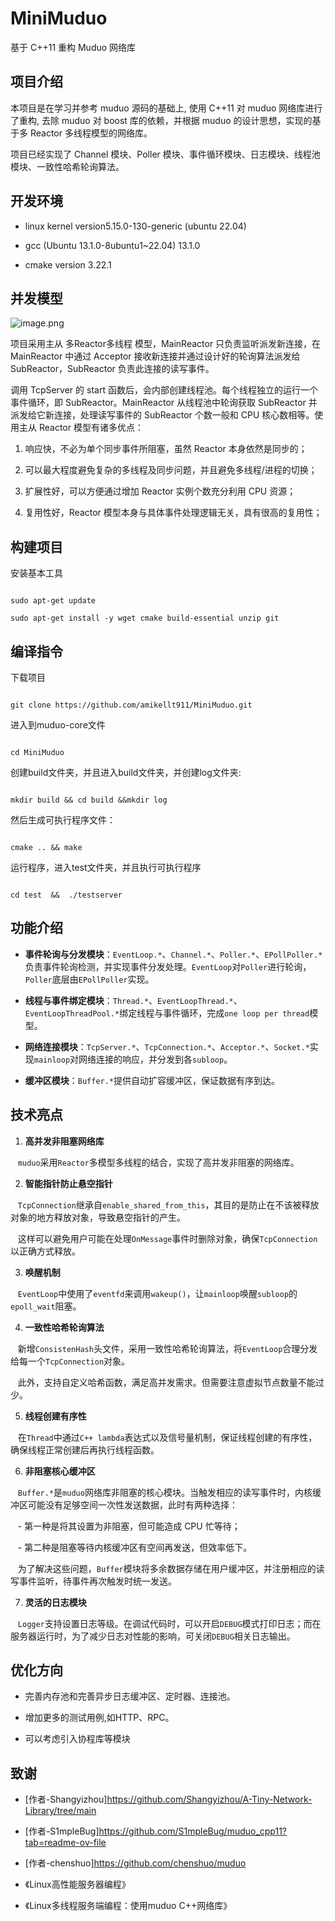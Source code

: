 # MiniMuduo

  

基于 C++11 重构 Muduo 网络库

## 项目介绍

  

本项目是在学习并参考 muduo 源码的基础上, 使用 C++11 对 muduo 网络库进行了重构, 去除 muduo 对 boost 库的依赖，并根据 muduo 的设计思想，实现的基于多 Reactor 多线程模型的网络库。

  

项目已经实现了 Channel 模块、Poller 模块、事件循环模块、日志模块、线程池模块、一致性哈希轮询算法。

  

## 开发环境

  

* linux kernel version5.15.0-130-generic (ubuntu 22.04)

* gcc (Ubuntu 13.1.0-8ubuntu1~22.04) 13.1.0

* cmake version 3.22.1

  

## 并发模型

  

![image.png](https://cdn.nlark.com/yuque/0/2022/png/26752078/1670853134528-c88d27f2-10a2-46d3-b308-48f7632a2f09.png?x-oss-process=image%2Fresize%2Cw_937%2Climit_0)

  

项目采用主从 多Reactor多线程 模型，MainReactor 只负责监听派发新连接，在 MainReactor 中通过 Acceptor 接收新连接并通过设计好的轮询算法派发给 SubReactor，SubReactor 负责此连接的读写事件。

  

调用 TcpServer 的 start 函数后，会内部创建线程池。每个线程独立的运行一个事件循环，即 SubReactor。MainReactor 从线程池中轮询获取 SubReactor 并派发给它新连接，处理读写事件的 SubReactor 个数一般和 CPU 核心数相等。使用主从 Reactor 模型有诸多优点：

  

1. 响应快，不必为单个同步事件所阻塞，虽然 Reactor 本身依然是同步的；

2. 可以最大程度避免复杂的多线程及同步问题，并且避免多线程/进程的切换；

3. 扩展性好，可以方便通过增加 Reactor 实例个数充分利用 CPU 资源；

4. 复用性好，Reactor 模型本身与具体事件处理逻辑无关，具有很高的复用性；

  

## 构建项目

  

安装基本工具

  

```shell

sudo apt-get update

sudo apt-get install -y wget cmake build-essential unzip git

```

  
  

## 编译指令

  

下载项目

  

```shell

git clone https://github.com/amikellt911/MiniMuduo.git

```

  

进入到muduo-core文件

```shell

cd MiniMuduo

```

  

创建build文件夹，并且进入build文件夹，并创建log文件夹:

```shell

mkdir build && cd build &&mkdir log

```

  

然后生成可执行程序文件：

```shell

cmake .. && make

```

  

运行程序，进入test文件夹，并且执行可执行程序

```shell

cd test  &&  ./testserver

```

  
  

## 功能介绍

  

- **事件轮询与分发模块**：`EventLoop.*`、`Channel.*`、`Poller.*`、`EPollPoller.*`负责事件轮询检测，并实现事件分发处理。`EventLoop`对`Poller`进行轮询，`Poller`底层由`EPollPoller`实现。

- **线程与事件绑定模块**：`Thread.*`、`EventLoopThread.*`、`EventLoopThreadPool.*`绑定线程与事件循环，完成`one loop per thread`模型。

- **网络连接模块**：`TcpServer.*`、`TcpConnection.*`、`Acceptor.*`、`Socket.*`实现`mainloop`对网络连接的响应，并分发到各`subloop`。

- **缓冲区模块**：`Buffer.*`提供自动扩容缓冲区，保证数据有序到达。

  

## 技术亮点

  

1. **高并发非阻塞网络库**  

   `muduo`采用`Reactor`多模型多线程的结合，实现了高并发非阻塞的网络库。

  

2. **智能指针防止悬空指针**  

   `TcpConnection`继承自`enable_shared_from_this`，其目的是防止在不该被释放对象的地方释放对象，导致悬空指针的产生。  

   这样可以避免用户可能在处理`OnMessage`事件时删除对象，确保`TcpConnection`以正确方式释放。

  

3. **唤醒机制**  

   `EventLoop`中使用了`eventfd`来调用`wakeup()`，让`mainloop`唤醒`subloop`的`epoll_wait`阻塞。

  

4. **一致性哈希轮询算法**  

   新增`ConsistenHash`头文件，采用一致性哈希轮询算法，将`EventLoop`合理分发给每一个`TcpConnection`对象。  

   此外，支持自定义哈希函数，满足高并发需求。但需要注意虚拟节点数量不能过少。

  

5. **线程创建有序性**  

   在`Thread`中通过`C++ lambda`表达式以及信号量机制，保证线程创建的有序性，确保线程正常创建后再执行线程函数。

  

6. **非阻塞核心缓冲区**  

   `Buffer.*`是`muduo`网络库非阻塞的核心模块。当触发相应的读写事件时，内核缓冲区可能没有足够空间一次性发送数据，此时有两种选择：  

   - 第一种是将其设置为非阻塞，但可能造成 CPU 忙等待；  

   - 第二种是阻塞等待内核缓冲区有空间再发送，但效率低下。  

  

   为了解决这些问题，`Buffer`模块将多余数据存储在用户缓冲区，并注册相应的读写事件监听，待事件再次触发时统一发送。

  

7. **灵活的日志模块**  

   `Logger`支持设置日志等级。在调试代码时，可以开启`DEBUG`模式打印日志；而在服务器运行时，为了减少日志对性能的影响，可关闭`DEBUG`相关日志输出。

  
  

## 优化方向

  

- 完善内存池和完善异步日志缓冲区、定时器、连接池。

- 增加更多的测试用例,如HTTP、RPC。

- 可以考虑引入协程库等模块

  

## 致谢

  

- [作者-Shangyizhou]https://github.com/Shangyizhou/A-Tiny-Network-Library/tree/main

- [作者-S1mpleBug]https://github.com/S1mpleBug/muduo_cpp11?tab=readme-ov-file

- [作者-chenshuo]https://github.com/chenshuo/muduo

- 《Linux高性能服务器编程》

- 《Linux多线程服务端编程：使用muduo C++网络库》